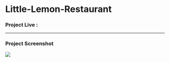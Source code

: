 # Little-Lemon-Restaurant


### Project Live :


--------

### Project Screenshot
![](https://github.com/mohammadxxali/Little-Lemon-Restaurant/blob/main/Screenshot-Home.png)
![]()
